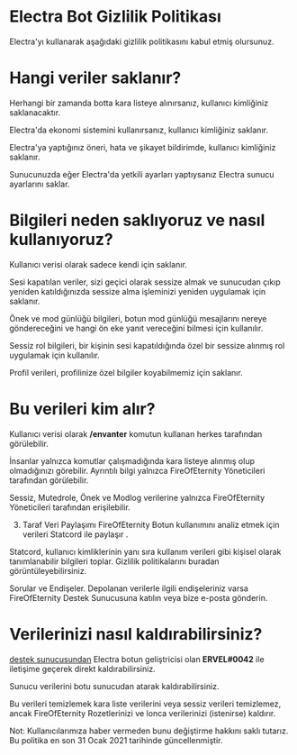 # Electra Bot Gizlilik Politikası

Electra'yı kullanarak aşağıdaki gizlilik politikasını kabul etmiş olursunuz.

# Hangi veriler saklanır?

Herhangi bir zamanda botta kara listeye alınırsanız, kullanıcı kimliğiniz saklanacaktır.

Electra'da ekonomi sistemini kullanırsanız, kullanıcı kimliğiniz saklanır.

Electra'ya yaptığınız öneri, hata ve şikayet bildirimde, kullanıcı kimliğiniz saklanır.

Sunucunuzda eğer Electra'da yetkili ayarları yaptıysanız Electra sunucu ayarlarını saklar.

# Bilgileri neden saklıyoruz ve nasıl kullanıyoruz?

Kullanıcı verisi olarak sadece kendi için saklanır.

Sesi kapatılan veriler, sizi geçici olarak sessize almak ve sunucudan çıkıp yeniden katıldığınızda sessize alma işleminizi yeniden uygulamak için saklanır.

Önek ve mod günlüğü bilgileri, botun mod günlüğü mesajlarını nereye göndereceğini ve hangi ön eke yanıt vereceğini bilmesi için kullanılır.

Sessiz rol bilgileri, bir kişinin sesi kapatıldığında özel bir sessize alınmış rol uygulamak için kullanılır.

Profil verileri, profilinize özel bilgiler koyabilmemiz için saklanır.

# Bu verileri kim alır?
Kullanıcı verisi olarak **/envanter** komutun kullanan herkes tarafından görülebilir.

İnsanlar yalnızca komutlar çalışmadığında kara listeye alınmış olup olmadığınızı görebilir. Ayrıntılı bilgi yalnızca FireOfEternity Yöneticileri tarafından görülebilir.

Sessiz, Mutedrole, Önek ve Modlog verilerine yalnızca FireOfEternity Yöneticileri tarafından erişilebilir.

3. Taraf Veri Paylaşımı
FireOfEternity Botun kullanımını analiz etmek için verileri Statcord ile paylaşır .

Statcord, kullanıcı kimliklerinin yanı sıra kullanım verileri gibi kişisel olarak tanımlanabilir bilgileri toplar. Gizlilik politikalarını buradan görüntüleyebilirsiniz.

Sorular ve Endişeler.
Depolanan verilerle ilgili endişeleriniz varsa FireOfEternity Destek Sunucusuna katılın veya bize e-posta gönderin.

# Verilerinizi nasıl kaldırabilirsiniz?
[destek sunucusundan](https://discord.gg/d3wkeaR) Electra botun geliştricisi olan **ERVEL#0042** ile iletişime geçerek direkt kaldırabilirsiniz.

Sunucu verilerini botu sunucudan atarak kaldırabilirsiniz.

Bu verileri temizlemek kara liste verilerini veya sessiz verileri temizlemez, ancak FireOfEternity Rozetlerinizi ve lonca verilerinizi (istenirse) kaldırır.


Not: Kullanıcılarımıza haber vermeden bunu değiştirme hakkını saklı tutarız.
Bu politika en son 31 Ocak 2021 tarihinde güncellenmiştir.
